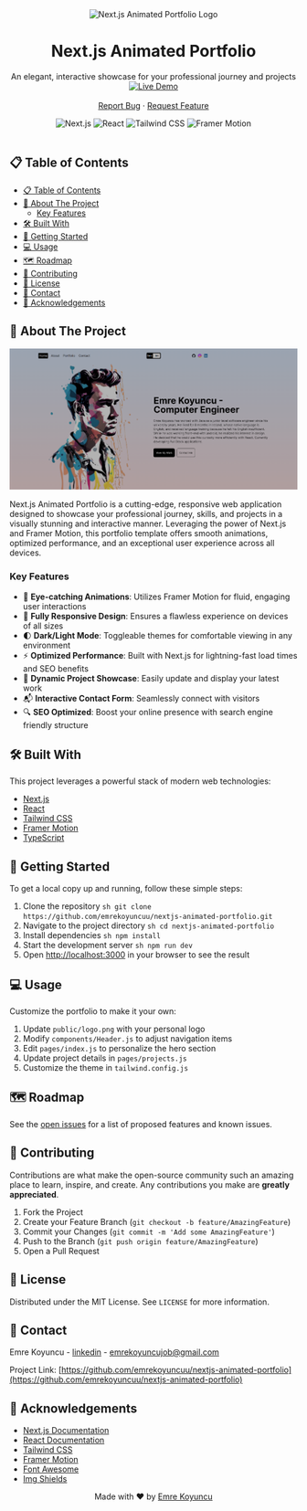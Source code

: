 
<div align="center">
  <img src="src/app/favicon.ico" alt="Next.js Animated Portfolio Logo" width="200" height="200">

  <h1 align="center">Next.js Animated Portfolio</h1>

  <p align="center">
    An elegant, interactive showcase for your professional journey and projects
    <br />
    <a href="https://emrekoyuncuu.github.io/nextjs-animated-portfolio/" target="_blank">
      <img src="https://img.shields.io/badge/LIVE%20DEMO-Click%20Here-brightgreen?style=for-the-badge&logo=github" alt="Live Demo" height="50">
    </a>
    <br />
    <br />
    <a href="https://github.com/emrekoyuncuu/nextjs-animated-portfolio/issues">Report Bug</a>
    ·
    <a href="https://github.com/emrekoyuncuu/nextjs-animated-portfolio/issues">Request Feature</a>
  </p>

  <div align="center">
    <img src="https://img.shields.io/badge/next.js-000000?style=for-the-badge&logo=nextdotjs&logoColor=white" alt="Next.js">
    <img src="https://img.shields.io/badge/React-20232A?style=for-the-badge&logo=react&logoColor=61DAFB" alt="React">
    <img src="https://img.shields.io/badge/Tailwind_CSS-38B2AC?style=for-the-badge&logo=tailwind-css&logoColor=white" alt="Tailwind CSS">
    <img src="https://img.shields.io/badge/Framer-black?style=for-the-badge&logo=framer&logoColor=blue" alt="Framer Motion">
  </div>
</div>

<br />

## 📋 Table of Contents

- [📋 Table of Contents](#-table-of-contents)
- [🚀 About The Project](#-about-the-project)
  - [Key Features](#key-features)
- [🛠️ Built With](#️-built-with)
- [🏁 Getting Started](#-getting-started)
- [💻 Usage](#-usage)
- [🗺️ Roadmap](#️-roadmap)
- [🤝 Contributing](#-contributing)
- [📄 License](#-license)
- [📧 Contact](#-contact)
- [🙏 Acknowledgements](#-acknowledgements)

## 🚀 About The Project

<div align="center">
  <img src="public/screenshot.png" alt="Project Screenshot" width="800">
</div>

Next.js Animated Portfolio is a cutting-edge, responsive web application designed to showcase your professional journey, skills, and projects in a visually stunning and interactive manner. Leveraging the power of Next.js and Framer Motion, this portfolio template offers smooth animations, optimized performance, and an exceptional user experience across all devices.

### Key Features

- 🎨 **Eye-catching Animations**: Utilizes Framer Motion for fluid, engaging user interactions
- 📱 **Fully Responsive Design**: Ensures a flawless experience on devices of all sizes
- 🌓 **Dark/Light Mode**: Toggleable themes for comfortable viewing in any environment
- ⚡ **Optimized Performance**: Built with Next.js for lightning-fast load times and SEO benefits
- 📂 **Dynamic Project Showcase**: Easily update and display your latest work
- 📬 **Interactive Contact Form**: Seamlessly connect with visitors
- 🔍 **SEO Optimized**: Boost your online presence with search engine friendly structure

## 🛠️ Built With

This project leverages a powerful stack of modern web technologies:

- [Next.js](https://nextjs.org/)
- [React](https://reactjs.org/)
- [Tailwind CSS](https://tailwindcss.com/)
- [Framer Motion](https://www.framer.com/motion/)
- [TypeScript](https://www.typescriptlang.org/)

## 🏁 Getting Started

To get a local copy up and running, follow these simple steps:

1. Clone the repository
   ``sh
   git clone https://github.com/emrekoyuncuu/nextjs-animated-portfolio.git
   ``
2. Navigate to the project directory
   ``sh
   cd nextjs-animated-portfolio
   ``
3. Install dependencies
   ``sh
   npm install
   ``
4. Start the development server
   ``sh
   npm run dev
   ``
5. Open [http://localhost:3000](http://localhost:3000) in your browser to see the result

## 💻 Usage

Customize the portfolio to make it your own:

1. Update `public/logo.png` with your personal logo
2. Modify `components/Header.js` to adjust navigation items
3. Edit `pages/index.js` to personalize the hero section
4. Update project details in `pages/projects.js`
5. Customize the theme in `tailwind.config.js`

## 🗺️ Roadmap

See the [open issues](https://github.com/emrekoyuncuu/nextjs-animated-portfolio/issues) for a list of proposed features and known issues.

## 🤝 Contributing

Contributions are what make the open-source community such an amazing place to learn, inspire, and create. Any contributions you make are **greatly appreciated**.

1. Fork the Project
2. Create your Feature Branch (`git checkout -b feature/AmazingFeature`)
3. Commit your Changes (`git commit -m 'Add some AmazingFeature'`)
4. Push to the Branch (`git push origin feature/AmazingFeature`)
5. Open a Pull Request

## 📄 License

Distributed under the MIT License. See `LICENSE` for more information.

## 📧 Contact

Emre Koyuncu - [linkedin](https://www.linkedin.com/in/emrekoyuncuu/) - emrekoyuncujob@gmail.com

Project Link: [https://github.com/emrekoyuncuu/nextjs-animated-portfolio](https://github.com/emrekoyuncuu/nextjs-animated-portfolio)

## 🙏 Acknowledgements

- [Next.js Documentation](https://nextjs.org/docs)
- [React Documentation](https://reactjs.org/docs/getting-started.html)
- [Tailwind CSS](https://tailwindcss.com/)
- [Framer Motion](https://www.framer.com/motion/)
- [Font Awesome](https://fontawesome.com)
- [Img Shields](https://shields.io)

<div align="center">
  Made with ❤️ by <a href="https://github.com/emrekoyuncuu">Emre Koyuncu</a>
</div>